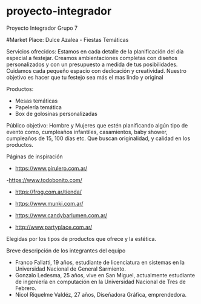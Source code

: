 # proyecto-integrador
Proyecto Integrador Grupo 7


#Market Place: Dulce Azalea - Fiestas Temáticas 

Servicios ofrecidos:
Estamos en cada detalle de la planificación del día especial a festejar.
Creamos ambientaciones completas con diseños personalizados y con un presupuesto a medida de tus posibilidades. 
Cuidamos cada pequeño espacio con dedicación y creatividad.
Nuestro objetivo es hacer que tu festejo sea más el mas lindo y original


Productos: 
- Mesas temáticas
- Papelería temática 
- Box de golosinas personalizadas 

Público objetivo: 
Hombre y Mujeres que estén planificando algún tipo de evento como, cumpleaños infantiles, casamientos, baby shower, cumpleaños de 15, 100 días etc.
Que buscan originalidad, y calidad en los productos.

 

Páginas de inspiración 

- https://www.pirulero.com.ar/

-https://www.todobonito.com/

- https://frog.com.ar/tienda/

- https://www.munki.com.ar/

- https://www.candybarlumen.com.ar/

- http://www.partyplace.com.ar/

Elegidas por los tipos de productos que ofrece y la estética.



Breve descripción de los integrantes del equipo

- Franco Fallatti, 19 años, estudiante de licenciatura en sistemas en la Universidad Nacional de General Sarmiento.
- Gonzalo Ledesma, 25 años, vive en San Miguel, actualmente estudiante de ingeniería en computación en la Universidad Nacional de Tres de Febrero.
- Nicol Riquelme Valdéz, 27 años, Diseñadora Gráfica, emprendedora.
